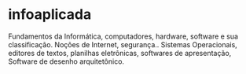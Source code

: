 # infoaplicada
Fundamentos da Informática, computadores, hardware, software e sua classificação. Noções de Internet, segurança.. Sistemas Operacionais, editores de textos, planilhas eletrônicas, softwares de apresentação, Software de desenho arquitetônico.
